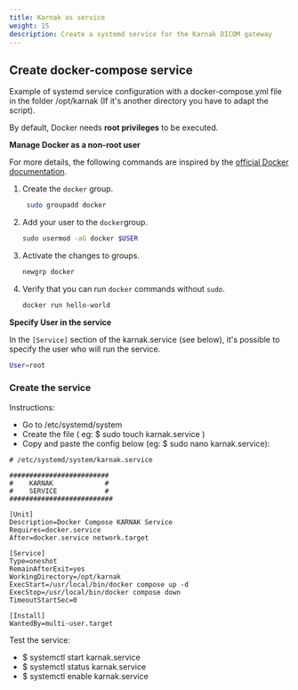 ```yaml
---
title: Karnak as service
weight: 15
description: Create a systemd service for the Karnak DICOM gateway
---
```


## Create docker-compose service

Example of systemd service configuration with a docker-compose.yml file in the folder /opt/karnak (If it's another directory you have to adapt the script).

By default, Docker needs **root privileges** to be executed.

**Manage Docker as a non-root user**

For more details, the following commands are inspired by the [official Docker documentation](https://docs.docker.com/engine/install/linux-postinstall/#manage-docker-as-a-non-root-user).

1. Create the `docker` group.

   ```bash
    sudo groupadd docker
   ```

2. Add your user to the `docker`group.

   ```bash
   sudo usermod -aG docker $USER
   ```

3. Activate the changes to groups.

   ```bash
   newgrp docker
   ```

4. Verify that you can run `docker` commands without `sudo`.

   ```bash
   docker run hello-world
   ```

**Specify User in the service**

In the `[Service]` section of the karnak.service (see below), it's possible to specify the user who will run the service.

```bash
User=root
```

### Create the service

Instructions:

* Go to /etc/systemd/system
* Create the file ( eg: $ sudo touch karnak.service )
* Copy and paste the config below (eg: $ sudo nano karnak.service):

~~~
# /etc/systemd/system/karnak.service 

#########################
#    KARNAK             #
#    SERVICE            #	
##########################

[Unit]
Description=Docker Compose KARNAK Service
Requires=docker.service
After=docker.service network.target

[Service]
Type=oneshot
RemainAfterExit=yes
WorkingDirectory=/opt/karnak
ExecStart=/usr/local/bin/docker compose up -d
ExecStop=/usr/local/bin/docker compose down
TimeoutStartSec=0

[Install]
WantedBy=multi-user.target
~~~

Test the service:

* $ systemctl start karnak.service
* $ systemctl status karnak.service
* $ systemctl enable karnak.service